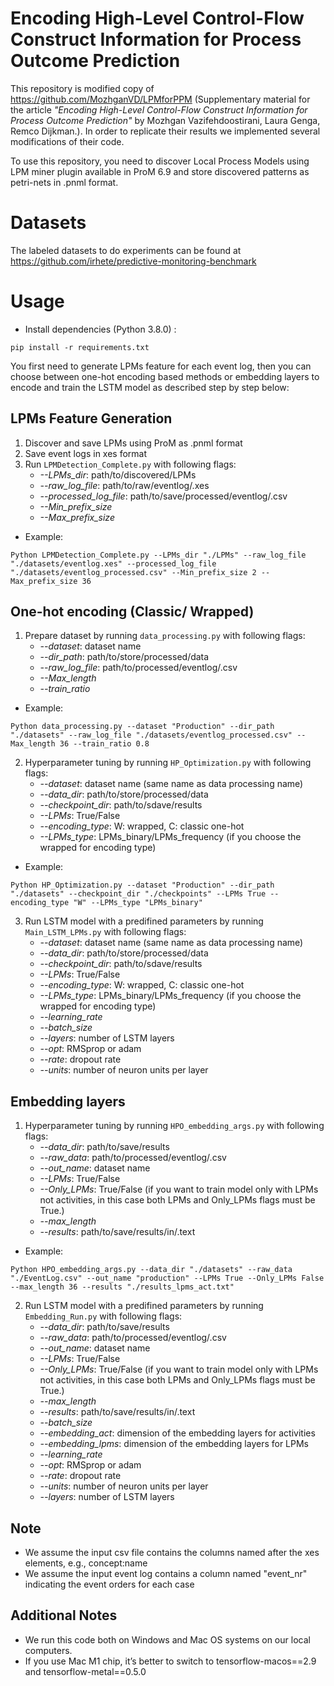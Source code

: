 # Encoding High-Level Control-Flow Construct Information for Process Outcome Prediction

This repository is modified copy of https://github.com/MozhganVD/LPMforPPM (Supplementary material for the article *"Encoding High-Level Control-Flow Construct Information for Process Outcome Prediction"* by Mozhgan Vazifehdoostirani, Laura Genga, Remco Dijkman.). In order to replicate their results we implemented several modifications of their code.

To use this repository, you need to discover Local Process Models using LPM miner plugin available in ProM 6.9 and store discovered patterns as petri-nets in .pnml format.


# Datasets
The labeled datasets to do experiments can be found at https://github.com/irhete/predictive-monitoring-benchmark 

# Usage

- Install dependencies (Python 3.8.0) :

```pip install -r requirements.txt```

You first need to generate LPMs feature for each event log, then you can choose between one-hot encoding based methods or embedding layers to encode and train the LSTM model as described step by step below:

## LPMs Feature Generation
1. Discover and save LPMs using ProM as .pnml format
2. Save event logs in xes format 
3. Run ```LPMDetection_Complete.py``` with following flags:
    -  *--LPMs_dir*: path/to/discovered/LPMs
    -  *--raw_log_file*: path/to/raw/eventlog/.xes
    -  *--processed_log_file*: path/to/save/processed/eventlog/.csv
    -  *--Min_prefix_size*
    -  *--Max_prefix_size*

- Example:

```Python LPMDetection_Complete.py --LPMs_dir "./LPMs" --raw_log_file "./datasets/eventlog.xes" --processed_log_file "./datasets/eventlog_processed.csv" --Min_prefix_size 2 --Max_prefix_size 36``` 

## One-hot encoding (Classic/ Wrapped)
1. Prepare dataset by running ```data_processing.py``` with following flags:
    -  *--dataset*: dataset name
    -  *--dir_path*: path/to/store/processed/data
    -  *--raw_log_file*: path/to/processed/eventlog/.csv
    -  *--Max_length*
    -  *--train_ratio*

- Example:

```Python data_processing.py --dataset "Production" --dir_path "./datasets" --raw_log_file "./datasets/eventlog_processed.csv" --Max_length 36 --train_ratio 0.8``` 

2. Hyperparameter tuning by running ```HP_Optimization.py``` with following flags:
    -  *--dataset*: dataset name (same name as data processing name)
    -  *--data_dir*: path/to/store/processed/data
    -  *--checkpoint_dir*: path/to/sdave/results
    -  *--LPMs*: True/False
    -  *--encoding_type*: W: wrapped, C: classic one-hot
    -  *--LPMs_type*: LPMs_binary/LPMs_frequency (if you choose the wrapped for encoding type)
    
- Example:

```Python HP_Optimization.py --dataset "Production" --dir_path "./datasets" --checkpoint_dir "./checkpoints" --LPMs True --encoding_type "W" --LPMs_type "LPMs_binary"``` 

3. Run LSTM model with a predifined parameters by running ```Main_LSTM_LPMs.py``` with following flags:
    -  *--dataset*: dataset name (same name as data processing name)
    -  *--data_dir*: path/to/store/processed/data
    -  *--checkpoint_dir*: path/to/sdave/results
    -  *--LPMs*: True/False
    -  *--encoding_type*: W: wrapped, C: classic one-hot
    -  *--LPMs_type*: LPMs_binary/LPMs_frequency (if you choose the wrapped for encoding type)
    -  *--learning_rate*
    -  *--batch_size*
    -  *--layers*: number of LSTM layers
    -  *--opt*: RMSprop or adam
    -  *--rate*: dropout rate
    -  *--units*: number of neuron units per layer
    
## Embedding layers 
1. Hyperparameter tuning by running ```HPO_embedding_args.py``` with following flags:
    -  *--data_dir*: path/to/save/results
    -  *--raw_data*: path/to/processed/eventlog/.csv
    -  *--out_name*: dataset name
    -  *--LPMs*: True/False
    -  *--Only_LPMs*: True/False (if you want to train model only with LPMs not activities, in this case both LPMs and Only_LPMs flags must be True.)
    -  *--max_length*
    -  *--results*: path/to/save/results/in/.text
    
 - Example:
 
 ```Python HPO_embedding_args.py --data_dir "./datasets" --raw_data "./EventLog.csv" --out_name "production" --LPMs True --Only_LPMs False --max_length 36 --results "./results_lpms_act.txt"``` 
 
2. Run LSTM model with a predifined parameters by running ```Embedding_Run.py``` with following flags:
    -  *--data_dir*: path/to/save/results
    -  *--raw_data*: path/to/processed/eventlog/.csv
    -  *--out_name*: dataset name
    -  *--LPMs*: True/False
    -  *--Only_LPMs*: True/False (if you want to train model only with LPMs not activities, in this case both LPMs and Only_LPMs flags must be True.)
    -  *--max_length*
    -  *--results*: path/to/save/results/in/.text
    -  *--batch_size*
    -  *--embedding_act*: dimension of the embedding layers for activities 
    -  *--embedding_lpms*: dimension of the embedding layers for LPMs
    -  *--learning_rate*
    -  *--opt*: RMSprop or adam
    -  *--rate*: dropout rate
    -  *--units*: number of neuron units per layer
    -  *--layers*: number of LSTM layers
    

## Note
- We assume the input csv file contains the columns named after the xes elements, e.g., concept:name
- We assume the input event log contains a column named "event_nr" indicating the event orders for each case 

## Additional Notes
- We run this code both on Windows and Mac OS systems on our local computers.
- If you use Mac M1 chip, it’s better to switch to tensorflow-macos==2.9 and tensorflow-metal==0.5.0

    
